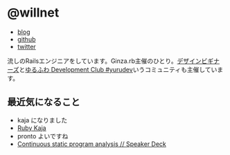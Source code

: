 # @willnet

- [blog](http://willnet.in/)
- [github](https://github.com/willnet)
- [twitter](https://twitter.com/netwillnet)


流しのRailsエンジニアをしています。Ginza.rb主催のひとり。[デザインビギナーズ](http://debeg.doorkeeper.jp/)と[ゆるふわ Development Club #yurudev](http://yurufuwa.club/)いうコミュニティも主催しています。

## 最近気になること

- kaja になりました
 - [Ruby Kaja](http://kaja.rubyist.net/2014/kaja)
- pronto よいですね
 - [Continuous static program analysis // Speaker Deck](https://speakerdeck.com/willnet/continuous-static-program-analysis)
